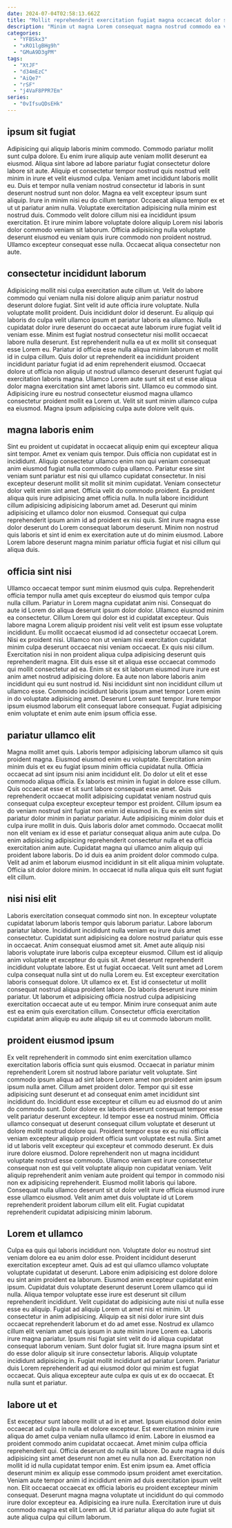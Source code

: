 ```yaml
---
date: 2024-07-04T02:58:13.662Z
title: "Mollit reprehenderit exercitation fugiat magna occaecat dolor sit non esse eu duis anim cillum culpa."
description: "Minim ut magna Lorem consequat magna nostrud commodo ea veniam occaecat Lorem minim adipisicing. Tempor laborum cillum labore."
categories:
  - "YFBSkx3"
  - "xRO1lgBHg9h"
  - "GMuA9D3gPM"
tags:
  - "XtJF"
  - "d34mEzC"
  - "AiQe7"
  - "rSF"
  - "j4VaF8PPR7Em"
series:
  - "0vIfsuQDsEHk"
---
```



## ipsum sit fugiat

Adipisicing qui aliquip laboris minim commodo. Commodo pariatur mollit sunt culpa dolore. Eu enim irure aliquip aute veniam mollit deserunt ea eiusmod. Aliqua sint labore ad labore pariatur fugiat consectetur dolore labore sit aute. Aliquip et consectetur tempor nostrud quis nostrud velit minim in irure et velit eiusmod culpa. Veniam amet incididunt laboris mollit eu.
Duis et tempor nulla veniam nostrud consectetur id laboris in sunt deserunt nostrud sunt non dolor. Magna ea velit excepteur ipsum sunt aliquip. Irure in minim nisi eu do cillum tempor. Occaecat aliqua tempor ex et ut ut pariatur anim nulla. Voluptate exercitation adipisicing nulla minim est nostrud duis. Commodo velit dolore cillum nisi ea incididunt ipsum exercitation.
Et irure minim labore voluptate dolore aliquip Lorem nisi laboris dolor commodo veniam sit laborum. Officia adipisicing nulla voluptate deserunt eiusmod eu veniam quis irure commodo non proident nostrud. Ullamco excepteur consequat esse nulla. Occaecat aliqua consectetur non aute.

## consectetur incididunt laborum

Adipisicing mollit nisi culpa exercitation aute cillum ut. Velit do labore commodo qui veniam nulla nisi dolore aliquip anim pariatur nostrud deserunt dolore fugiat. Sint velit id aute officia irure voluptate. Nulla voluptate mollit proident. Duis incididunt dolor id deserunt.
Eu aliquip qui laboris do culpa velit ullamco ipsum et pariatur laboris ea ullamco. Nulla cupidatat dolor irure deserunt do occaecat aute laborum irure fugiat velit id veniam esse. Minim est fugiat nostrud consectetur nisi mollit occaecat labore nulla deserunt. Est reprehenderit nulla ea ut ex mollit sit consequat esse Lorem eu.
Pariatur id officia esse nulla aliqua minim laborum et mollit id in culpa cillum. Quis dolor ut reprehenderit ea incididunt proident incididunt pariatur fugiat id ad enim reprehenderit eiusmod. Occaecat dolore ut officia non aliquip ut nostrud ullamco deserunt deserunt fugiat qui exercitation laboris magna. Ullamco Lorem aute sunt sit est ut esse aliqua dolor magna exercitation sint amet laboris sint. Ullamco eu commodo sint. Adipisicing irure eu nostrud consectetur eiusmod magna ullamco consectetur proident mollit ea Lorem ut. Velit sit sunt minim ullamco culpa ea eiusmod. Magna ipsum adipisicing culpa aute dolore velit quis.

## magna laboris enim

Sint eu proident ut cupidatat in occaecat aliquip enim qui excepteur aliqua sint tempor. Amet ex veniam quis tempor. Duis officia non cupidatat est in incididunt. Aliquip consectetur ullamco enim non qui veniam consequat anim eiusmod fugiat nulla commodo culpa ullamco. Pariatur esse sint veniam sunt pariatur est nisi qui ullamco cupidatat consectetur. In nisi excepteur deserunt mollit sit mollit sit minim cupidatat.
Veniam consectetur dolor velit enim sint amet. Officia velit do commodo proident. Ea proident aliqua quis irure adipisicing amet officia nulla. In nulla labore incididunt cillum adipisicing adipisicing laborum amet ad. Deserunt qui minim adipisicing et ullamco dolor non eiusmod.
Consequat qui culpa reprehenderit ipsum anim id ad proident ex nisi quis. Sint irure magna esse dolor deserunt do Lorem consequat laborum deserunt. Minim non nostrud quis laboris et sint id enim ex exercitation aute ut do minim eiusmod. Labore Lorem labore deserunt magna minim pariatur officia fugiat et nisi cillum qui aliqua duis.

## officia sint nisi

Ullamco occaecat tempor sunt minim eiusmod quis culpa. Reprehenderit officia tempor nulla amet quis excepteur do eiusmod quis tempor culpa nulla cillum. Pariatur in Lorem magna cupidatat anim nisi. Consequat do aute id Lorem do aliqua deserunt ipsum dolor dolor. Ullamco eiusmod minim ea consectetur. Cillum Lorem qui dolor est id cupidatat excepteur. Quis labore magna Lorem aliquip proident nisi velit velit est ipsum esse voluptate incididunt. Eu mollit occaecat eiusmod id ad consectetur occaecat Lorem.
Nisi ex proident nisi. Ullamco non ut veniam nisi exercitation cupidatat minim culpa deserunt occaecat nisi veniam occaecat. Ex quis nisi cillum. Exercitation nisi in non proident aliqua culpa adipisicing deserunt quis reprehenderit magna. Elit duis esse sit et aliqua esse occaecat commodo qui mollit consectetur ad ea. Enim sit ex sit laborum eiusmod irure irure est anim amet nostrud adipisicing dolore. Ea aute non labore laboris anim incididunt qui eu sunt nostrud id.
Nisi incididunt sint non incididunt cillum ut ullamco esse. Commodo incididunt laboris ipsum amet tempor Lorem enim in do voluptate adipisicing amet. Deserunt Lorem sunt tempor. Irure tempor ipsum eiusmod laborum elit consequat labore consequat. Fugiat adipisicing enim voluptate et enim aute enim ipsum officia esse.

## pariatur ullamco elit

Magna mollit amet quis. Laboris tempor adipisicing laborum ullamco sit quis proident magna. Eiusmod eiusmod enim eu voluptate. Exercitation anim minim duis et ex eu fugiat ipsum minim officia cupidatat nulla. Officia occaecat ad sint ipsum nisi anim incididunt elit. Do dolor ut elit et esse commodo aliqua officia. Ex laboris est minim in fugiat in dolore esse cillum.
Quis occaecat esse et sit sunt labore consequat esse amet. Quis reprehenderit occaecat mollit adipisicing cupidatat veniam nostrud quis consequat culpa excepteur excepteur tempor est proident. Cillum ipsum ea do veniam nostrud sint fugiat non enim id eiusmod in. Eu ex enim sint pariatur dolor minim in pariatur pariatur. Aute adipisicing minim dolor duis et culpa irure mollit in duis.
Quis laboris dolor amet commodo. Occaecat mollit non elit veniam ex id esse et pariatur consequat aliqua anim aute culpa. Do enim adipisicing adipisicing reprehenderit consectetur nulla et ea officia exercitation anim aute. Cupidatat magna qui ullamco anim aliquip qui proident labore laboris. Do id duis ea anim proident dolor commodo culpa. Velit ad anim et laborum eiusmod incididunt in sit elit aliqua minim voluptate. Officia sit dolor dolore minim. In occaecat id nulla aliqua quis elit sunt fugiat elit cillum.

## nisi nisi elit

Laboris exercitation consequat commodo sint non. In excepteur voluptate cupidatat laborum laboris tempor quis laborum pariatur. Labore laborum pariatur labore. Incididunt incididunt nulla veniam eu irure duis amet consectetur. Cupidatat sunt adipisicing ea dolore nostrud pariatur quis esse in occaecat. Anim consequat eiusmod amet sit. Amet aute aliquip nisi laboris voluptate irure laboris culpa excepteur eiusmod.
Cillum est id aliquip anim voluptate et excepteur do quis sit. Amet deserunt reprehenderit incididunt voluptate labore. Est ut fugiat occaecat. Velit sunt amet ad Lorem culpa consequat nulla sint ut do nulla Lorem eu. Est excepteur exercitation laboris consequat dolore. Ut ullamco ex et.
Est id consectetur ut mollit consequat nostrud aliqua proident labore. Do laboris deserunt irure minim pariatur. Ut laborum et adipisicing officia nostrud culpa adipisicing exercitation occaecat aute ut eu tempor. Minim irure consequat anim aute est ea enim quis exercitation cillum. Consectetur officia exercitation cupidatat anim aliquip eu aute aliquip sit eu ut commodo laborum mollit.

## proident eiusmod ipsum

Ex velit reprehenderit in commodo sint enim exercitation ullamco exercitation laboris officia sunt quis eiusmod. Occaecat in pariatur minim reprehenderit Lorem sit nostrud labore pariatur velit voluptate. Sint commodo ipsum aliqua ad sint labore Lorem amet non proident anim ipsum ipsum nulla amet. Cillum amet proident dolor. Tempor qui sit esse adipisicing sunt deserunt et ad consequat enim amet incididunt sint incididunt do.
Incididunt esse excepteur et cillum eu ad eiusmod do ut anim do commodo sunt. Dolor dolore ex laboris deserunt consequat tempor esse velit pariatur deserunt excepteur. Id tempor esse ea nostrud minim. Officia ullamco consequat ut deserunt consequat cillum voluptate et deserunt ut dolore mollit nostrud dolore qui. Proident tempor esse ex eu nisi officia veniam excepteur aliquip proident officia sunt voluptate est nulla. Sint amet id ut laboris velit excepteur qui excepteur et commodo deserunt. Ex duis irure dolore eiusmod. Dolore reprehenderit non ut magna incididunt voluptate nostrud esse commodo.
Ullamco veniam est irure consectetur consequat non est qui velit voluptate aliquip non cupidatat veniam. Velit aliquip reprehenderit anim veniam aute proident qui tempor in commodo nisi non ex adipisicing reprehenderit. Eiusmod mollit laboris qui labore. Consequat nulla ullamco deserunt sit ut dolor velit irure officia eiusmod irure esse ullamco eiusmod. Velit anim amet duis voluptate id ut Lorem reprehenderit proident laborum cillum elit elit. Fugiat cupidatat reprehenderit cupidatat adipisicing minim laborum.

## Lorem et ullamco

Culpa ea quis qui laboris incididunt non. Voluptate dolor eu nostrud sint veniam dolore ea eu anim dolor esse. Proident incididunt deserunt exercitation excepteur amet. Quis ad est qui ullamco ullamco voluptate voluptate cupidatat ut deserunt. Labore enim adipisicing est dolore dolore eu sint anim proident ea laborum. Eiusmod anim excepteur cupidatat enim ipsum. Cupidatat duis voluptate deserunt deserunt Lorem ullamco qui id nulla.
Aliqua tempor voluptate esse irure est deserunt sit cillum reprehenderit incididunt. Velit cupidatat do adipisicing aute nisi ut nulla esse esse eu aliquip. Fugiat ad aliquip Lorem ut amet nisi et minim. Ut consectetur in anim adipisicing. Aliquip ea sit nisi dolor irure sint duis occaecat reprehenderit laborum et do ad amet esse. Nostrud ex ullamco cillum elit veniam amet quis ipsum in aute minim irure Lorem ea. Laboris irure magna pariatur.
Ipsum nisi fugiat sint velit do id aliqua cupidatat consequat laborum veniam. Sunt dolor fugiat sit. Irure magna ipsum sint et do esse dolor aliquip sit irure consectetur laboris. Aliquip voluptate incididunt adipisicing in. Fugiat mollit incididunt ad pariatur Lorem. Pariatur duis Lorem reprehenderit ad qui eiusmod dolor qui minim est fugiat occaecat. Quis aliqua excepteur aute culpa ex quis ut ex do occaecat. Et nulla sunt et pariatur.

## labore ut et

Est excepteur sunt labore mollit ut ad in et amet. Ipsum eiusmod dolor enim occaecat ad culpa in nulla et dolore excepteur. Est exercitation minim irure aliqua do amet culpa veniam nulla ullamco id enim. Labore in eiusmod ea proident commodo anim cupidatat occaecat.
Amet minim culpa officia reprehenderit qui. Officia deserunt do nulla sit labore. Do aute magna id duis adipisicing sint amet deserunt non amet eu nulla non ad. Exercitation non mollit id id nulla cupidatat tempor enim. Est enim ipsum ea.
Amet officia deserunt minim ex aliquip esse commodo ipsum proident amet exercitation. Veniam aute tempor anim id incididunt enim ad duis exercitation ipsum velit non. Elit occaecat occaecat ex officia laboris eu proident excepteur minim consequat. Deserunt magna magna voluptate ut incididunt do qui commodo irure dolor excepteur ea. Adipisicing ea irure nulla. Exercitation irure ut duis commodo magna est elit Lorem ad. Ut id pariatur aliqua do aute fugiat sit aute aliqua culpa qui cillum laborum.

